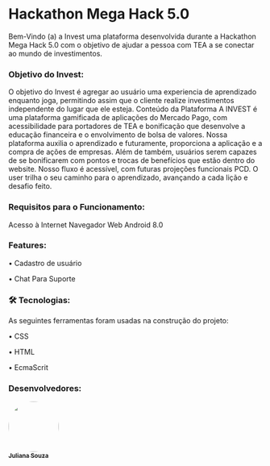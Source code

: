 # Hackathon Mega Hack 5.0

Bem-Vindo (a) a Invest uma plataforma desenvolvida durante a Hackathon Mega Hack 5.0 com o objetivo de ajudar a pessoa com TEA a se conectar ao mundo de investimentos.

### Objetivo do Invest:


O objetivo do Invest é agregar ao usuário uma experiencia de aprendizado enquanto joga, permitindo assim que o cliente realize investimentos independente do lugar que ele esteja.
Conteúdo da Plataforma
A INVEST é uma plataforma gamificada de aplicações do Mercado Pago, com acessibilidade para portadores de TEA e bonificação que desenvolve a educação financeira e o envolvimento de bolsa de valores.
Nossa plataforma auxilia o aprendizado e futuramente, proporciona a aplicação e a compra de ações de empresas. 
Além de também, usuários serem capazes de se bonificarem com pontos e trocas de benefícios que estão dentro do website. 
Nosso fluxo é acessível, com futuras projeções funcionais PCD. 
O user trilha o seu caminho para o aprendizado, avançando a cada lição e desafio feito.


### Requisitos para o Funcionamento:

Acesso à Internet
Navegador Web
Android 8.0


### Features:

•	  Cadastro de usuário

•	  Chat Para Suporte


### 🛠 Tecnologias:

As seguintes ferramentas foram usadas na construção do projeto:

•	CSS

•	HTML

•	EcmaScrit


### Desenvolvedores:


<a href="https://www.linkedin.com/in/juliana-souza-982bb9135/">
  <img style="border-radius: 50%;" src="https://cdn.discordapp.com/attachments/763941475914219561/765325181903962182/WhatsApp_Image_2020-10-12_at_16.59.34.jpeg" width="100px;" alt=""/>
  <br />
 <sub><b>Juliana Souza</b></sub></a>



